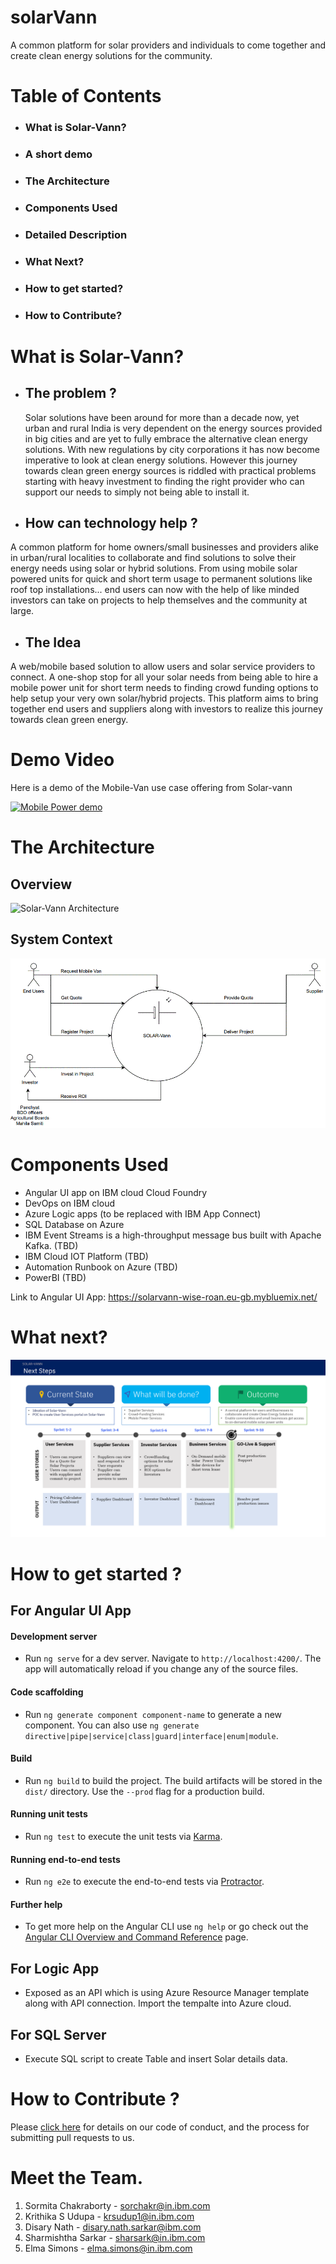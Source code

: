 # solarVann
A common platform for solar providers and individuals to come together and create clean energy solutions for the community.

# Table of Contents
 - ### What is Solar-Vann?
 - ### A short demo
 - ### The Architecture
 - ### Components Used
 - ### Detailed Description
 - ### What Next?
 - ### How to get started?
 - ### How to Contribute?

# What is Solar-Vann?
   - ## The problem ?
     Solar solutions have been around for more than a decade now, yet urban and rural India is very dependent on the energy sources provided in big cities and are yet to fully embrace the alternative clean energy solutions. With new regulations by city corporations it has now become imperative to look at clean energy solutions. However this journey towards clean green energy sources is riddled with practical problems starting with heavy investment to finding the right provider who can support our needs to simply not being able to install it.
   
   - ## How can technology help ?
   A common platform for home owners/small businesses and providers alike in urban/rural localities to collaborate and find solutions to solve their energy needs using solar or hybrid solutions. From using mobile solar powered units for quick and short term usage to permanent solutions like roof top installations... end users can now with the help of like minded investors can take on projects to help themselves and the community at large.
   
   - ## The Idea
   A web/mobile based solution to allow users and solar service providers to connect. A one-shop stop for all your solar needs from being able to hire a mobile power unit for short term needs to finding crowd funding options to help setup your very own solar/hybrid projects. This platform aims to bring together end users and suppliers along with investors to realize this journey towards clean green energy.
   
# Demo Video
Here is a demo of the Mobile-Van use case offering from Solar-vann

[![Mobile Power demo](./video-snapshot.png)](https://youtu.be/OXWfdn0eLJI)

# The Architecture

  ## Overview
  ![Solar-Vann Architecture](./architecture.gif)

  ## System Context
  ![System Context](./System-Context.gif)

# Components Used
- Angular UI app on IBM cloud Cloud Foundry
- DevOps on IBM cloud
- Azure Logic apps (to be replaced with IBM App Connect)
- SQL Database on Azure
- IBM Event Streams is a high-throughput message bus built with Apache Kafka. (TBD)
- IBM Cloud IOT Platform (TBD)
- Automation Runbook on Azure (TBD)
- PowerBI (TBD)

Link to Angular UI App: https://solarvann-wise-roan.eu-gb.mybluemix.net/

# What next?

![Solar-Vann Roadmap](./roadmap.png)

# How to get started ?
 ## For Angular UI App
  #### Development server
  - Run `ng serve` for a dev server. Navigate to `http://localhost:4200/`. The app will automatically reload if you change any of the source files.

  #### Code scaffolding
  - Run `ng generate component component-name` to generate a new component. You can also use `ng generate directive|pipe|service|class|guard|interface|enum|module`.
  
  #### Build
  - Run `ng build` to build the project. The build artifacts will be stored in the `dist/` directory. Use the `--prod` flag for a production build.

  #### Running unit tests
  - Run `ng test` to execute the unit tests via [Karma](https://karma-runner.github.io).

  #### Running end-to-end tests
  - Run `ng e2e` to execute the end-to-end tests via [Protractor](http://www.protractortest.org/).
 
  #### Further help
  - To get more help on the Angular CLI use `ng help` or go check out the [Angular CLI Overview and Command Reference](https://angular.io/cli) page.

 ## For Logic App
  - Exposed as an API which is using Azure Resource Manager template along with API connection. Import the tempalte into Azure cloud.
     
 ## For SQL Server
  - Execute SQL script to create Table and insert Solar details data.

# How to Contribute ? 
Please [click here](./contributing.md) for details on our code of conduct, and the process for submitting pull requests to us. 

# Meet the Team.

1. Sormita Chakraborty - sorchakr@in.ibm.com
2. Krithika S Udupa - krsudup1@in.ibm.com
3. Disary Nath - disary.nath.sarkar@ibm.com
4. Sharmishtha Sarkar - sharsark@in.ibm.com
5. Elma Simons - elma.simons@in.ibm.com

